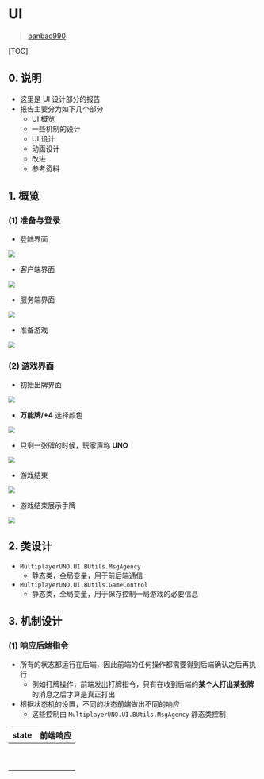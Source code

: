 # UI

> [banbao990](https://github.com/banbao990)



[TOC]



## 0. 说明

+ 这里是 UI 设计部分的报告
+ 报告主要分为如下几个部分
    + UI 概览
    + 一些机制的设计
    + UI 设计
    + 动画设计
    + 改进
    + 参考资料



## 1. 概览

### (1) 准备与登录

+ 登陆界面

<img src="img/UI-LoginForm-ChoosePlayerKind.png" style="zoom:80%;" />

+ 客户端界面

<img src="img/UI-LoginForm-Client.png" style="zoom:80%;" />

+ 服务端界面

<img src="img/UI-LoginForm-Server.png" style="zoom:80%;" />

+ 准备游戏

<img src="img/UI-LoginForm-Ready.png" style="zoom:80%;" />



### (2) 游戏界面

+ 初始出牌界面

<img src="img/UI-Game-Start.png" style="zoom:80%;" />

+ **万能牌/+4** 选择颜色

<img src="img/UI-Game-ChooseColor.png" style="zoom:80%;" />

+ 只剩一张牌的时候，玩家声称 **UNO**

<img src="img/UI-Game-UNO.png" style="zoom:80%;" />

+ 游戏结束

<img src="img/UI-Game-GameOver.png" style="zoom:80%;" />

+ 游戏结束展示手牌

<img src="img/UI-Game-GameOverShowCards.png" style="zoom:80%;" />



## 2. 类设计

+  `MultiplayerUNO.UI.BUtils.MsgAgency`
    + 静态类，全局变量，用于前后端通信
+ `MultiplayerUNO.UI.BUtils.GameControl`
    + 静态类，全局变量，用于保存控制一局游戏的必要信息



## 3. 机制设计

### (1) 响应后端指令

+ 所有的状态都运行在后端，因此前端的任何操作都需要得到后端确认之后再执行
    + 例如打牌操作，前端发出打牌指令，只有在收到后端的**某个人打出某张牌**的消息之后才算是真正打出
+ 根据状态机的设置，不同的状态前端做出不同的响应
    + 这些控制由 `MultiplayerUNO.UI.BUtils.MsgAgency` 静态类控制

| state | 前端响应 |
| :---: | :------: |
|       |          |
|       |          |
|       |          |
|       |          |
|       |          |
|       |          |
|       |          |
|       |          |
|       |          |





